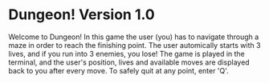 # Dungeon! Version 1.0
Welcome to Dungeon! In this game the user (you) has to navigate through a maze in order to reach the finishing point. The user automically starts with 3 lives, and if you run into 3 enemies, you lose! The game is played in the terminal, and the user's position, lives and available moves are displayed back to you after every move. To safely quit at any point, enter 'Q'.

